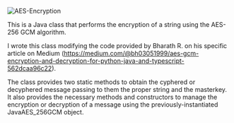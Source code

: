 ![AES-Encryption](https://github.com/0x003F/JavaAES_256GCM/assets/166497524/42e42647-711c-4ab3-a824-2fc3613beb8c)

This is a Java class that performs the encryption of a string using the AES-256 GCM algorithm.

I wrote this class modifying the code provided by Bharath R. on his specific article on Medium (https://medium.com/@bh03051999/aes-gcm-encryption-and-decryption-for-python-java-and-typescript-562dcaa96c22).

The class provides two static methods to obtain the cyphered or decyphered message passing to them the proper string and the masterkey.
It also provides the necessary methods and constructors to manage the encryption or decryption of a message using the previously-instantiated JavaAES_256GCM object.
